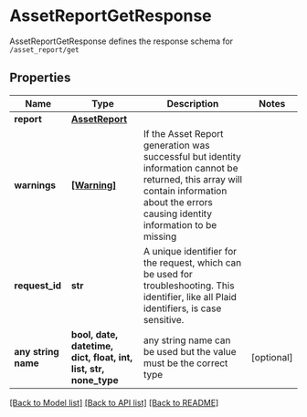 # AssetReportGetResponse

AssetReportGetResponse defines the response schema for `/asset_report/get`

## Properties
Name | Type | Description | Notes
------------ | ------------- | ------------- | -------------
**report** | [**AssetReport**](AssetReport.md) |  | 
**warnings** | [**[Warning]**](Warning.md) | If the Asset Report generation was successful but identity information cannot be returned, this array will contain information about the errors causing identity information to be missing | 
**request_id** | **str** | A unique identifier for the request, which can be used for troubleshooting. This identifier, like all Plaid identifiers, is case sensitive. | 
**any string name** | **bool, date, datetime, dict, float, int, list, str, none_type** | any string name can be used but the value must be the correct type | [optional]

[[Back to Model list]](../README.md#documentation-for-models) [[Back to API list]](../README.md#documentation-for-api-endpoints) [[Back to README]](../README.md)


